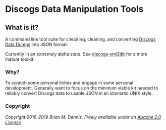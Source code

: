 # Discogs Data Manipulation Tools

## What is it?

A command line tool suite for checking, cleaning, and converting
[Discogs Data Dumps](https://data.discogs.com/) into JSON format.

Currently in an extremely alpha state. See
[discogs-xml2db](https://github.com/philipmat/discogs-xml2db) for a
more mature toolkit.

### Why?

To scratch some personal itches and engage in some personal
development. Generally want to focus on the minimum viable kit needed
to reliably convert Discogs data to usable JSON in an idiomatic UNIX
style.

### Copyright

_Copyright 2016-2019 Brian M. Dennis. Freely available under an [Apache 2.0 License](LICENSE)_

